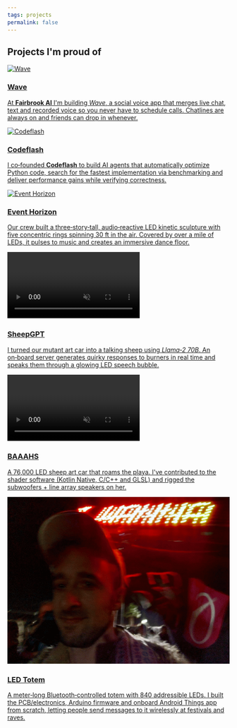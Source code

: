 ```yaml
---
tags: projects
permalink: false
---
```


## Projects I'm proud of
    
<div class="projects-grid">

<a href="https://chatwithwave.com" target="_blank" class="project-card align-bottom">
<img src="/assets/wave-chat.gif" alt="Wave" />
<h3>Wave</h3>
<p>At <strong>Fairbrook AI</strong> I'm building <em>Wave</em>, a social voice app that merges live chat, text and recorded voice so you never have to schedule calls. Chatlines are always on and friends can drop in whenever.</p>
</a>

<a href="https://codeflash.ai" target="_blank" class="project-card">
<img src="/assets/codeflash-code.gif" alt="Codeflash" />
<h3>Codeflash</h3>
<p>I co‑founded <strong>Codeflash</strong> to build AI agents that automatically optimize Python code, search for the fastest implementation via benchmarking and deliver performance gains while verifying correctness.</p>
</a>

<a href="https://eventhorizon.art" target="_blank" class="project-card">
<img src="assets/PXL_20250829_133147966_exported_stabilized_1756621654809.gif" alt="Event Horizon" />
<h3>Event Horizon</h3>
<p>Our crew built a three‑story‑tall, audio‑reactive LED kinetic sculpture with five concentric rings spinning 30 ft in the air. Covered by over a mile of LEDs, it pulses to music and creates an immersive dance floor.</p>
</a>

<a href="https://aphex.cx/sheepgpt-the-art-car-that-talks-back-using-llama2-70b-b90e41ba72d2" target="_blank" class="project-card">
<video src="/assets/sheepgpt.mp4" alt="SheepGPT" autoplay loop muted playsinline></video>
<h3>SheepGPT</h3>
<p>I turned our mutant art car into a talking sheep using <em>Llama‑2 70B</em>. An on‑board server generates quirky responses to burners in real time and speaks them through a glowing LED speech bubble.</p>
</a>

<a href="https://baaahs.org/" target="_blank" class="project-card">
<video src="/assets/baaahs-driveby.mp4" alt="BAAAHS" autoplay loop muted playsinline></video>
<h3>BAAAHS</h3>
<p>A 76,000 LED sheep art car that roams the playa. I've contributed to the shader software (Kotlin Native, C/C++ and GLSL) and rigged the subwoofers + line array speakers on her.</p>
</a>

<a href="https://aphex.cx/how-i-built-a-bluetooth-connected-1-meter-wide-840-led-marquee-totem-for-edc-and-how-you-can-6a4aaf06cc9d" target="_blank" class="project-card align-top">
<img src="/assets/energysign.gif" alt="LED Totem" />
<h3>LED Totem</h3>
<p>A meter‑long Bluetooth‑controlled totem with 840 addressible LEDs. I built the PCB/electronics, Arduino firmware and onboard Android Things app from scratch, letting people send messages to it wirelessly at festivals and raves.</p>
</a>

</div>
